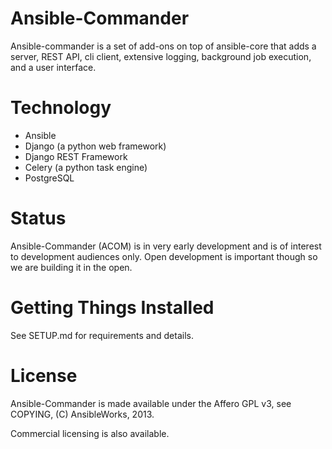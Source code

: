 Ansible-Commander
=================

Ansible-commander is a set of add-ons on top of ansible-core that adds a server,
REST API, cli client, extensive logging, background job execution, and a 
user interface.

Technology
==========

* Ansible
* Django (a python web framework)
* Django REST Framework
* Celery (a python task engine)
* PostgreSQL

Status
======

Ansible-Commander (ACOM) is in very early development and is of interest
to development audiences only.  Open development is important though so
we are building it in the open.

Getting Things Installed
========================

See SETUP.md for requirements and details.

License
=======

Ansible-Commander is made available under the Affero GPL v3, see COPYING, (C) AnsibleWorks, 2013.

Commercial licensing is also available.


